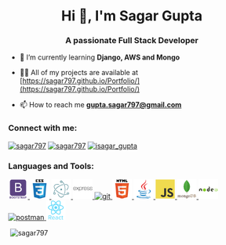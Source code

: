 <h1 align="center">Hi 👋, I'm Sagar Gupta</h1>
<h3 align="center">A passionate Full Stack Developer</h3>

- 🌱 I’m currently learning **Django, AWS and Mongo**

- 👨‍💻 All of my projects are available at [https://sagar797.github.io/Portfolio/](https://sagar797.github.io/Portfolio/)

- 📫 How to reach me **gupta.sagar797@gmail.com**

<h3 align="left">Connect with me:</h3>
<p align="left">
<a href="https://twitter.com/sagar797" target="blank"><img align="center" src="https://cdn.jsdelivr.net/npm/simple-icons@3.0.1/icons/twitter.svg" alt="sagar797" height="30" width="40" /></a>
<a href="https://linkedin.com/in/sagar797" target="blank"><img align="center" src="https://cdn.jsdelivr.net/npm/simple-icons@3.0.1/icons/linkedin.svg" alt="sagar797" height="30" width="40" /></a>
  <a href="https://instagram.com/isagar_gupta" target="blank"><img align="center" src="https://cdn.jsdelivr.net/npm/simple-icons@3.0.1/icons/instagram.svg" alt="isagar_gupta" height="30" width="40" /></a>
</p>

<h3 align="left">Languages and Tools:</h3>
<p align="left"> <a href="https://getbootstrap.com" target="_blank"> <img src="https://raw.githubusercontent.com/devicons/devicon/master/icons/bootstrap/bootstrap-plain-wordmark.svg" alt="bootstrap" width="40" height="40"/> </a> <a href="https://www.w3schools.com/css/" target="_blank"> <img src="https://raw.githubusercontent.com/devicons/devicon/master/icons/css3/css3-original-wordmark.svg" alt="css3" width="40" height="40"/> </a> <a href="https://www.electronjs.org" target="_blank"> <img src="https://raw.githubusercontent.com/devicons/devicon/master/icons/electron/electron-original.svg" alt="electron" width="40" height="40"/> </a> <a href="https://expressjs.com" target="_blank"> <img src="https://raw.githubusercontent.com/devicons/devicon/master/icons/express/express-original-wordmark.svg" alt="express" width="40" height="40"/> </a> <a href="https://git-scm.com/" target="_blank"> <img src="https://www.vectorlogo.zone/logos/git-scm/git-scm-icon.svg" alt="git" width="40" height="40"/> </a> <a href="https://www.w3.org/html/" target="_blank"> <img src="https://raw.githubusercontent.com/devicons/devicon/master/icons/html5/html5-original-wordmark.svg" alt="html5" width="40" height="40"/> </a> <a href="https://www.java.com" target="_blank"> <img src="https://raw.githubusercontent.com/devicons/devicon/master/icons/java/java-original.svg" alt="java" width="40" height="40"/> </a> <a href="https://developer.mozilla.org/en-US/docs/Web/JavaScript" target="_blank"> <img src="https://raw.githubusercontent.com/devicons/devicon/master/icons/javascript/javascript-original.svg" alt="javascript" width="40" height="40"/> </a> <a href="https://www.mongodb.com/" target="_blank"> <img src="https://raw.githubusercontent.com/devicons/devicon/master/icons/mongodb/mongodb-original-wordmark.svg" alt="mongodb" width="40" height="40"/> </a> <a href="https://nodejs.org" target="_blank"> <img src="https://raw.githubusercontent.com/devicons/devicon/master/icons/nodejs/nodejs-original-wordmark.svg" alt="nodejs" width="40" height="40"/> </a> <a href="https://postman.com" target="_blank"> <img src="https://www.vectorlogo.zone/logos/getpostman/getpostman-icon.svg" alt="postman" width="40" height="40"/> </a> <a href="https://reactjs.org/" target="_blank"> <img src="https://raw.githubusercontent.com/devicons/devicon/master/icons/react/react-original-wordmark.svg" alt="react" width="40" height="40"/> </a> </p>

<p>&nbsp;<img align="center" src="https://github-readme-stats.vercel.app/api?username=sagar797&show_icons=true&locale=en" alt="sagar797" /></p>
